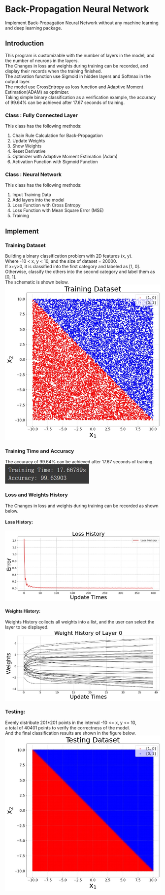 # Back-Propagation Neural Network
Implement Back-Propagation Neural Network without any machine learning and deep learning package.<br>

## Introduction
This program is customizable with the number of layers in the model, and the number of neurons in the layers.<br>
The Changes in loss and weights during training can be recorded, and display their records when the training finished.<br>
The activation function use Sigmoid in hidden layers and Softmax in the output layer.<br>
The model use CrossEntropy as loss function and Adaptive Moment Estimation(ADAM) as optimizer.<br>
Taking simple binary classification as a verification example, the accuracy of 99.64% can be achieved after 17.67 seconds of training.<BR>

### Class : Fully Connected Layer<br>
This class has the following methods:<br>
  1. Chain Rule Calculation for Back-Propagation
  2. Update Weights
  3. Show Weights
  4. Reset Derivative
  5. Optimizer with Adaptive Moment Estimation (Adam)
  6. Activation Function with Sigmoid Function

### Class : Neural Network<br>
This class has the following methods:<br>
  1. Input Training Data
  2. Add layers into the model
  3. Loss Function with Cross Entropy
  4. Loss Function with Mean Square Error (MSE)
  5. Training

## Implement
### Training Dataset
Building a binary classification problem with 2D features (x, y).<br>
Where -10 < x, y < 10, and the size of dataset = 20000.<br>
If x+y>0, it is classified into the first category and labeled as [1, 0].<br>
Otherwise, classify the others into the second category and label them as [0, 1].<br>
The schematic is shown below.<br>
![](https://github.com/TW-ZJLin/Back-PropagationNeuralNetwork/blob/main/Figures/TrainingDataset.jpg)<br>

### Training Time and Accuracy
The accuracy of 99.64% can be achieved after 17.67 seconds of training.<br>
![](https://github.com/TW-ZJLin/Back-PropagationNeuralNetwork/blob/main/Figures/Accuracy.jpg)<br>

### Loss and Weights History
The Changes in loss and weights during training can be recorded as shown below.<br>
#### Loss History:<br>
![](https://github.com/TW-ZJLin/Back-PropagationNeuralNetwork/blob/main/Figures/LossHistory.jpg)<br>

#### Weights History:<br>
Weights History collects all weights into a list, and the user can select the layer to be displayed.<br>
![](https://github.com/TW-ZJLin/Back-PropagationNeuralNetwork/blob/main/Figures/WeightsHistory.jpg)<br>

### Testing:
Evenly distribute 201*201 points in the interval -10 <= x, y <= 10,<br>
a total of 40401 points to verify the correctness of the model.<br>
And the final classification results are shown in the figure below.<br>
![](https://github.com/TW-ZJLin/Back-PropagationNeuralNetwork/blob/main/Figures/Testing.jpg)<br>
  
  
  


